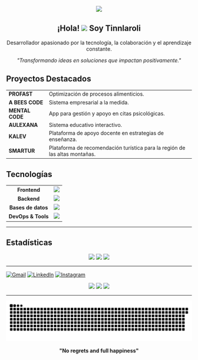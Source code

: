 <p align="center">
  <img src="https://readme-typing-svg.demolab.com/?lines=Hello%20There,%20soy%20Tinnlaroli;Apasionado%20del%20Software;Siempre%20aprendiendo%20y%20creciendo;&font=Fira%20Code&center=true&width=500&height=45&color=00FFFF&vCenter=true&pause=1000&size=25" />
</p>




<h2 align="center">¡Hola! <img src="https://media.giphy.com/media/VgCDAzcKvsR6OM0uWg/giphy.gif" width="50"> Soy <b>Tinnlaroli</b></h2>
<p align="center">Desarrollador apasionado por la tecnología, la colaboración y el aprendizaje constante.</p>
<p align="center"><i>"Transformando ideas en soluciones que impactan positivamente."</i></p>


##  Proyectos Destacados


<table>
  <tr>
    <td><b>PROFAST</b></td>
    <td>Optimización de procesos alimenticios.</td>
  </tr>
  <tr>
    <td><b>A BEES CODE</b></td>
    <td>Sistema empresarial a la medida.</td>
  </tr>
  <tr>
    <td><b>MENTAL CODE</b></td>
    <td>App para gestión y apoyo en citas psicológicas.</td>
  </tr>
  <tr>
    <td><b>AULEXANA</b></td>
    <td>Sistema educativo interactivo.</td>
  </tr>
  <tr>
    <td><b>KALEV</b></td>
    <td>Plataforma de apoyo docente en estrategias de enseñanza.</td>
  </tr>
  <tr>
    <td><b>SMARTUR</b></td>
    <td>Plataforma de recomendación turística para la región de las altas montañas.</td>
  </tr>
</table>

##  Tecnologías

<table align="center">
  <tr>
    <td align="center"><b>Frontend</b></td>
    <td><img src="https://skillicons.dev/icons?i=html,css,javascript,react,angular,tailwind" /></td>
  </tr>
  <tr>
    <td align="center"><b>Backend</b></td>
    <td><img src="https://skillicons.dev/icons?i=nodejs,express,php" /></td>
  </tr>
  <tr>
    <td align="center"><b>Bases de datos</b></td>
    <td><img src="https://skillicons.dev/icons?i=mysql,postgresql,mongodb" /></td>
  </tr>
  <tr>
    <td align="center"><b>DevOps & Tools</b></td>
    <td><img src="https://skillicons.dev/icons?i=linux,arch,ubuntu,git,github,postman" /></td>
  </tr>
</table>


---




## Estadísticas 

<p align="center">
  <img src="https://github-readme-stats.vercel.app/api?username=tinnlaroli&theme=radical&count_private=true&hide_border=true&line_height=20" />
  <img src="https://github-readme-stats.vercel.app/api/top-langs/?username=tinnlaroli&layout=compact&theme=radical&count_private=true&hide_border=true" />
  <img src="https://github-profile-trophy.vercel.app/?username=tinnlaroli&theme=radical&count_private=true&hide_border=true&column=9" />
</p>

---


<p align="center">

  <a href="mailto:martinlaraolivares@gmail.com"><img src="https://cdn.jsdelivr.net/gh/devicons/devicon/icons/google/google-original.svg" width="40" title="Gmail"/></a>
  <a href="https://www.linkedin.com/in/martin-lara-olivares-9b46b1213/"><img src="https://cdn.jsdelivr.net/gh/devicons/devicon/icons/linkedin/linkedin-original.svg" width="40" title="LinkedIn"/></a>
  <a href="https://www.instagram.com/tinnlaroli/"><img src="https://cdn.jsdelivr.net/gh/devicons/devicon/icons/instagram/instagram-original.svg" width="40" title="Instagram"/></a>
</p>

<p align="center"> 

  <img src="https://img.shields.io/badge/Español-nativo-green?style=for-the-badge">
  <img src="https://img.shields.io/badge/Inglés-intermedio-yellow?style=for-the-badge">
  <img src="https://img.shields.io/badge/Francés-básico-yellow?style=for-the-badge">
</p>


---
<div align="center">
  <img src="https://github.com/tinnlaroli/tinnlaroli/blob/output/github-contribution-grid-snake-dark.svg" alt="snake gif">
</div>

<p align="center"><b>"No regrets and full happiness"</b></p>


